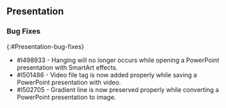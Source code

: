 ## Presentation

### Bug Fixes
{:#Presentation-bug-fixes}

* \#I498933 - Hanging will no longer occurs while opening a PowerPoint presentation with SmartArt effects.
* \#I501486 - Video file tag is now added properly while saving a PowerPoint presentation with video.
* \#I502705 - Gradient line is now preserved properly while converting a PowerPoint presentation to image.

